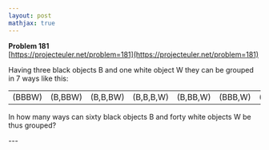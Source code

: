 ```yaml
---
layout: post
mathjax: true
---
```

**Problem 181**  
[https://projecteuler.net/problem=181](https://projecteuler.net/problem=181)

<p>Having three black objects B and one white object W they can be grouped in 7 ways like this:</p>
<table cellpadding="10" align="center"><tr><td>(BBBW)</td><td>(B,BBW)</td><td>(B,B,BW)</td><td>(B,B,B,W)</td>
<td>(B,BB,W)</td><td>(BBB,W)</td><td>(BB,BW)</td>
</tr></table><p>In how many ways can sixty black objects B and forty white objects W be  thus grouped?</p>
---
